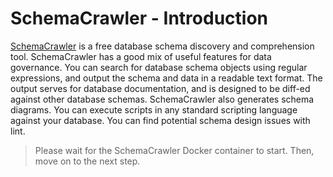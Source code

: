 # SchemaCrawler - Introduction

[SchemaCrawler](https://www.schemacrawler.com/) is a free database schema discovery and comprehension tool. SchemaCrawler has a good mix of useful features for data governance. You can search for database schema objects using regular expressions, and output the schema and data in a readable text format. The output serves for database documentation, and is designed to be diff-ed against other database schemas. SchemaCrawler also generates schema diagrams. You can execute scripts in any standard scripting language against your database. You can find potential schema design issues with lint.

> Please wait for the SchemaCrawler Docker container to start. Then, move on to the next step.
